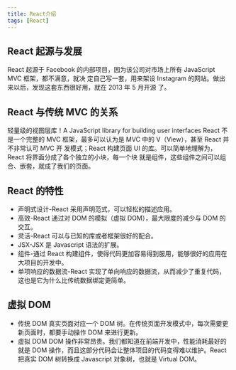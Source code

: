```yaml
---
title: React介绍
tags: [React]
---
```


## React 起源与发展

React 起源于 Facebook 的内部项目，因为该公司对市场上所有 JavaScript MVC 框架，都不满意，就决
定自己写一套，用来架设 Instagram 的网站。做出来以后，发现这套东西很好用，就在 2013 年 5 月开源
了。

## React 与传统 MVC 的关系

轻量级的视图层库！A JavaScript library for building user interfaces
React 不是一个完整的 MVC 框架，最多可以认为是 MVC 中的 V（View），甚至 React 并不非常认可 MVC 开
发模式；React 构建页面 UI 的库。可以简单地理解为，React 将界面分成了各个独立的小块，每一个块
就是组件，这些组件之间可以组合、嵌套，就成了我们的页面。

## React 的特性

- 声明式设计-React 采用声明范式，可以轻松的描述应用。
- 高效-React 通过对 DOM 的模拟（虚拟 DOM），最大限度的减少与 DOM 的交互。
- 灵活-React 可以与已知的库或者框架很好的配合。
- JSX-JSX 是 Javascript 语法的扩展。
- 组件-通过 React 构建组件，使得代码更加容易得到服用，能够很好的应用在大项目的开发中。
- 单项响应的数据流-React 实现了单向响应的数据流，从而减少了重复代码，这也是它为什么比传统数据绑定更简单。

## 虚拟 DOM

- 传统 DOM
  真实页面对应一个 DOM 树。在传统页面开发模式中，每次需要更新页面时，都要手动操作 DOM 来进行更新。
- 虚拟 DOM
  DOM 操作非常昂贵。我们都知道在前端开发中，性能消耗最好的就是 DOM 操作，而且这部分代码会让整体项目的代码变得难以维护。React 把真实 DOM 树转换成 Javascript 对象树，也就是 Virtual DOM。
